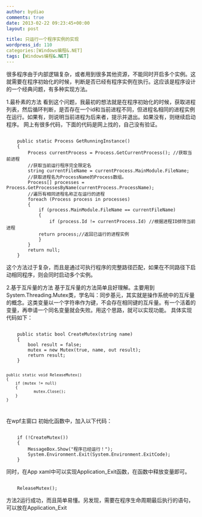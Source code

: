 ```yaml
---
author: bydiao
comments: true
date: 2013-02-22 09:23:45+00:00
layout: post

title: 只运行一个程序实例的实现
wordpress_id: 110
categories:[Windows编程&.NET]
tags: [Windows编程&.NET]
---
```


很多程序由于内部逻辑复杂，或者用到很多其他资源，不能同时开启多个实例。这就需要在程序初始化的时候，判断是否已经有程序实例在执行。这应该是程序设计的一个经典问题，有多种实现方法。

1.最朴素的方法
看到这个问题，我最初的想法就是在程序初始化的时候，获取进程列表，然后循环判断，是否存在一个id和当前进程不同，但进程名相同的进程实例在运行。如果有，则说明当前进程为后来者，提示并退出。如果没有，则继续启动程序。
网上有很多代码，下面的代码是网上找的，自己没有验证。

<code lang="csharp">
	public static Process GetRunningInstance()
	{
		Process currentProcess = Process.GetCurrentProcess(); //获取当前进程
		//获取当前运行程序完全限定名
		string currentFileName = currentProcess.MainModule.FileName;
		//获取进程名为ProcessName的Process数组。
		Process[] processes = Process.GetProcessesByName(currentProcess.ProcessName);
		//遍历有相同进程名称正在运行的进程
		foreach (Process process in processes)
		{
			if (process.MainModule.FileName == currentFileName)
			{
				if (process.Id != currentProcess.Id) //根据进程ID排除当前进程
			return process;//返回已运行的进程实例
			}
		}
		return null;
	}
</code>

这个方法过于复杂，而且是通过可执行程序的完整路径匹配，如果在不同路径下启动相同程序，则会同时启动多个实例。

2.基于互斥量的方法
基于互斥量的方法简单且好理解。主要用到System.Threading.Mutex类，学名叫：同步基元，其实就是操作系统中的互斥量的概念。这类变量以一个字符串作为键，不会存在相同键的互斥量。有一个活着的变量，再申请一个同名变量就会失败。用这个思路，就可以实现功能。
具体实现代码如下：

<code lang="csharp">
	public static bool CreateMutex(string name) 
	{ 
        bool result = false; 
        mutex = new Mutex(true, name, out result); 
        return result; 
	} 

	public static void ReleaseMutex() 
	{	 
        if (mutex != null) 
        { 
                mutex.Close(); 
        } 
	} 
</code>

在wpf主窗口 初始化函数中，加入以下代码：

<code lang="csharp">
	if (!CreateMutex()) 
	{ 
        MessageBox.Show("程序已经运行！"); 
        System.Environment.Exit(System.Environment.ExitCode);     
	} 
</code>

同时，在App xaml中可以实现Application_Exit函数，在函数中释放变量即可。

<code lang="csharp">
	ReleaseMutex(); 
</code>

方法2运行成功，而且简单易懂。另发现，需要在程序生命周期最后执行的语句，可以放在Application_Exit 
